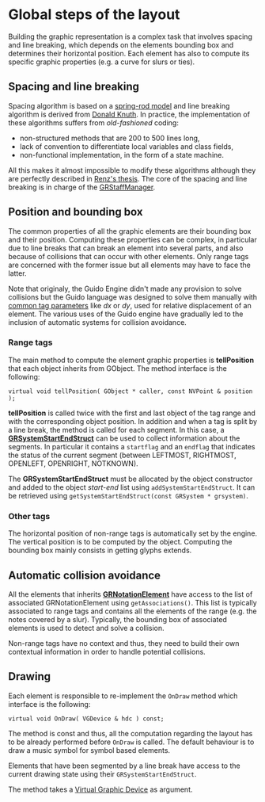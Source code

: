 # Global steps of the layout

Building the graphic representation is a complex task that involves spacing and line breaking, which depends on the elements bounding box and determines their horizontal position. Each element has also to compute its specific graphic properties (e.g. a curve for slurs or ties).

## Spacing and line breaking

Spacing algorithm is based on a [spring-rod model](https://github.com/grame-cncm/guidolib/blob/dev/doc/papers/renz-spacing.pdf) and line breaking algorithm is derived from [Donald Knuth](http://www.eprg.org/G53DOC/pdfs/knuth-plass-breaking.pdf).
In practice, the implementation of these algorithms suffers from _old-fashioned_ coding: 

- non-structured methods that are 200 to 500 lines long, 
- lack of convention to differentiate local variables and class fields, 
- non-functional implementation, in the form of a state machine.

All this makes it almost impossible to modify these algorithms although they are perfectly described in [Renz's thesis](https://github.com/grame-cncm/guidolib/blob/dev/doc/papers/kai_renz_diss.pdf). The core of the spacing and line breaking is in charge of the [GRStaffManager](https://github.com/grame-cncm/guidolib/blob/dev/src/engine/graphic/GRStaffManager.cpp).


## Position and bounding box

The common properties of all the graphic elements are their bounding box and their position.
Computing these properties can be complex, in particular due to line breaks that can break an element into several parts, and also because of collisions that can occur with other elements. 
Only range tags are concerned with the former issue but all elements may have to face the latter.

Note that originaly, the Guido Engine didn't made any provision to solve collisions but the Guido language was designed to solve them manually with [common tag parameters](https://guidodoc.grame.fr/refs/tagsparams/#common-parameters) like _dx_ or _dy_, used for relative displacement of an element. The various uses of the Guido engine have gradually led to the inclusion of automatic systems for collision avoidance.

### Range tags
The main method to compute the element graphic properties is **tellPosition** that each object inherits from GObject. The method interface is the following:
~~~~~~~~
virtual void tellPosition( GObject * caller, const NVPoint & position );
~~~~~~~~
**tellPosition** is called twice with the first and last object of the tag range and with the corresponding object position.
In addition and when a tag is split by a line break, the method is called for each segment. In this case, a **[GRSystemStartEndStruct](https://github.com/grame-cncm/guidolib/blob/dev/src/engine/graphic/GRPositionTag.h)** can be used to collect information about the segments. In particular it contains a `startflag` and an `endflag` that indicates the status of the current segment (between LEFTMOST, RIGHTMOST,	OPENLEFT, OPENRIGHT, NOTKNOWN).

The **GRSystemStartEndStruct** must be allocated by the object constructor and added to the object _start-end_ list using `addSystemStartEndStruct`. It can be retrieved using `getSystemStartEndStruct(const GRSystem * grsystem)`.

### Other tags
The horizontal position of non-range tags is automatically set by the engine. The vertical position is to be computed by the object. Computing the bounding box mainly consists in getting glyphs extends.

## Automatic collision avoidance

All the elements that inherits **[GRNotationElement](https://github.com/grame-cncm/guidolib/blob/dev/src/engine/graphic/GRNotationElement.h)** have access to the list of associated GRNotationElement using `getAssociations()`. This list is typically associated to range tags and contains all the elements of the range (e.g. the notes covered by a slur).
Typically, the bounding box of associated elements is used to detect and solve a collision.

Non-range tags have no context and thus, they need to build their own contextual information in order to handle potential collisions.


## Drawing

Each element is responsible to re-implement the `OnDraw` method which interface is the following:
~~~~~~~~
virtual void OnDraw( VGDevice & hdc ) const;
~~~~~~~~
The method is const and thus, all the computation regarding the layout has to be already performed before `OnDraw` is called.
The default behaviour is to draw a music symbol for symbol based elements.

Elements that have been segmented by a line break have access to the current drawing state using their `GRSystemStartEndStruct`.

The method takes a [Virtual Graphic Device](/internals/vgdevice/) as argument.
